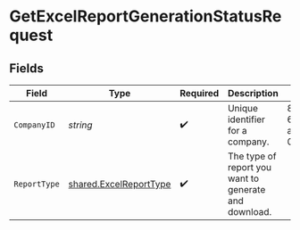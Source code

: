 # GetExcelReportGenerationStatusRequest


## Fields

| Field                                                            | Type                                                             | Required                                                         | Description                                                      | Example                                                          |
| ---------------------------------------------------------------- | ---------------------------------------------------------------- | ---------------------------------------------------------------- | ---------------------------------------------------------------- | ---------------------------------------------------------------- |
| `CompanyID`                                                      | *string*                                                         | :heavy_check_mark:                                               | Unique identifier for a company.                                 | 8a210b68-6988-11ed-a1eb-0242ac120002                             |
| `ReportType`                                                     | [shared.ExcelReportType](../../models/shared/excelreporttype.md) | :heavy_check_mark:                                               | The type of report you want to generate and download.            |                                                                  |